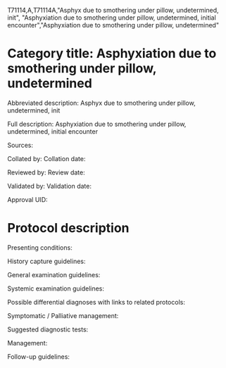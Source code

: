 T71114,A,T71114A,"Asphyx due to smothering under pillow, undetermined, init", "Asphyxiation due to smothering under pillow, undetermined, initial encounter","Asphyxiation due to smothering under pillow, undetermined"
# Category title: Asphyxiation due to smothering under pillow, undetermined

Abbreviated description: Asphyx due to smothering under pillow, undetermined, init

Full description: Asphyxiation due to smothering under pillow, undetermined, initial encounter

Sources:

Collated by:
Collation date:

Reviewed by:
Review date:

Validated by:
Validation date:

Approval UID:

# Protocol description

Presenting conditions:

History capture guidelines:

General examination guidelines:

Systemic examination guidelines:

Possible differential diagnoses with links to related protocols:

Symptomatic / Palliative management:

Suggested diagnostic tests:

Management:

Follow-up guidelines:
